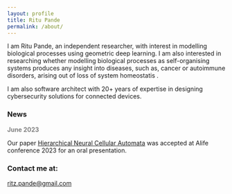 ```yaml
---
layout: profile
title: Ritu Pande
permalink: /about/
---
```


I am Ritu Pande, an independent researcher, with interest in modelling biological processes using geometric deep learning. I am also interested in researching  whether modelling biological processes as self-organising systems produces any insight into diseases, such as, cancer or autoimmune disorders, arising out of loss of system homeostatis . 

I am also software architect with 20+ years of expertise in designing cybersecurity solutions for connected devices. 

### News

<span style="color:gray"> <b> June 2023 </b></span>  
  
Our paper [Hierarchical Neural Cellular Automata]() was accepted at Alife conference 2023 for an oral presentation.  

### Contact me at:

[ritz.pande@gmail.com](mailto:ritz.pande@gmail.com)
